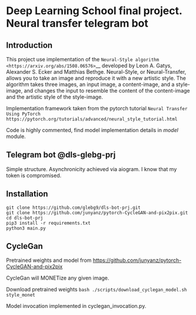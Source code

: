 Deep Learning School final project. Neural transfer telegram bot
=============================

Introduction
------------
This project use implementation of the `Neural-Style algorithm <https://arxiv.org/abs/1508.06576>`__
developed by Leon A. Gatys, Alexander S. Ecker and Matthias Bethge.
Neural-Style, or Neural-Transfer, allows you to take an image and
reproduce it with a new artistic style. The algorithm takes three images,
an input image, a content-image, and a style-image, and changes the input 
to resemble the content of the content-image and the artistic style of the style-image.

Implementation framework taken from the pytorch tutorial `Neural Transfer Using PyTorch https://pytorch.org/tutorials/advanced/neural_style_tutorial.html`

Code is highly commented, find model implementation details in _model_ module.

Telegram bot @dls-glebg-prj
----
Simple structure. Asynchronicity achieved via aiogram.
I know that my token is compromised.

Installation
---
```
git clone https://github.com/glebg9/dls-bot-prj.git
git clone https://github.com/junyanz/pytorch-CycleGAN-and-pix2pix.git
cd dls-bot-prj
pip3 install -r requirements.txt
python3 main.py 
```

CycleGan
---
Pretrained weights and model from <https://github.com/junyanz/pytorch-CycleGAN-and-pix2pix>

CycleGan will MONETize any given image.

Download pretrained weights
```bash ./scripts/download_cyclegan_model.sh style_monet```

Model invocation implemented in cyclegan_invocation.py.
